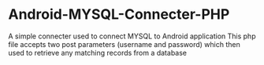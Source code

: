 # Android-MYSQL-Connecter-PHP
A simple connecter used to connect MYSQL to Android application
This php file accepts two post parameters (username and password) which then used to retrieve any matching records from a database

